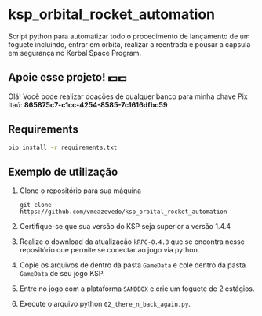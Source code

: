 # ksp_orbital_rocket_automation
Script python para automatizar todo o procedimento de lançamento de um foguete incluindo, entrar em orbita, realizar a reentrada e pousar a capsula em segurança no Kerbal Space Program.

## Apoie esse projeto! 💵💵
Olá!
Você pode realizar doações de qualquer banco para minha chave Pix Itaú: **865875c7-c1cc-4254-8585-7c1616dfbc59**

## Requirements

```sh
pip install -r requirements.txt
```

## Exemplo de utilização

1. Clone o repositório para sua máquina

   ``
   git clone https://github.com/vmeazevedo/ksp_orbital_rocket_automation
   ``
2. Certifique-se que sua versão do KSP seja superior a versão 1.4.4
3. Realize o download da atualização ``kRPC-0.4.8`` que se encontra nesse repositório que permite se conectar ao jogo via python.
4. Copie os arquivos de dentro da pasta ``GameData`` e cole dentro da pasta ``GameData`` de seu jogo KSP.
5. Entre no jogo com a plataforma ``SANDBOX`` e crie um foguete de 2 estágios.
6. Execute o arquivo python ``02_there_n_back_again.py``.
